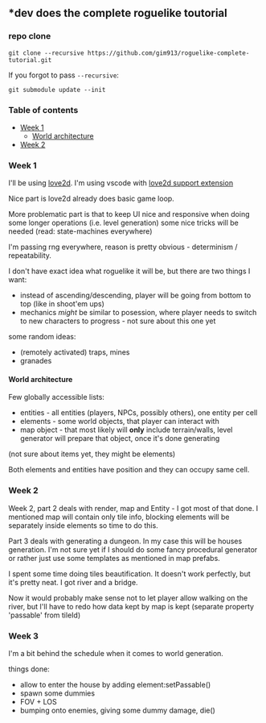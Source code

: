 ## *dev does the complete roguelike toutorial

### repo clone

    git clone --recursive https://github.com/gim913/roguelike-complete-tutorial.git

If you forgot to pass `--recursive`:

    git submodule update --init

### Table of contents

   * [Week 1](#week-1)
      * [World architecture](#world-architecture)
   * [Week 2](#week-2)

### Week 1

I'll be using [love2d](https://love2d.org).
I'm using vscode with [love2d support extension](https://marketplace.visualstudio.com/items?itemName=pixelbyte-studios.pixelbyte-love2d)

Nice part is love2d already does basic game loop.

More problematic part is that to keep UI nice and responsive when doing some longer operations
(i.e. level generation) some nice tricks will be needed (read: state-machines everywhere)

I'm passing rng everywhere, reason is pretty obvious - determinism / repeatability.

I don't have exact idea what roguelike it will be, but there are two things I want:
 * instead of ascending/descending, player will be going from bottom to top (like in shoot'em ups)
 * mechanics *might* be similar to posession, where player needs to switch to new characters
   to progress - not sure about this one yet

some random ideas:
 * (remotely activated) traps, mines
 * granades

#### World architecture

Few globally accessible lists:
 * entities - all entities (players, NPCs, possibly others), one entity per cell
 * elements - some world objects, that player can interact with
 * map object - that most likely will **only** include terrain/walls,
   level generator will prepare that object, once it's done generating

(not sure about items yet, they might be elements)

Both elements and entities have position and they can occupy same cell.

### Week 2

Week 2, part 2 deals with render, map and Entity - I got most of that done.
I mentioned map will contain only tile info, blocking elements will
be separately inside elements so time to do this.

Part 3 deals with generating a dungeon. In my case this will be houses generation.
I'm not sure yet if I should do some fancy procedural generator or rather just use some
templates as mentioned in map prefabs.

I spent some time doing tiles beautification. It doesn't work perfectly, but it's pretty neat.
I got river and a bridge.

Now it would probably make sense not to let player allow walking on the river,
but I'll have to redo how data kept by map is kept (separate property 'passable' from tileId)

### Week 3

I'm a bit behind the schedule when it comes to world generation.

things done:
 * allow to enter the house by adding element:setPassable()
 * spawn some dummies
 * FOV + LOS
 * bumping onto enemies, giving some dummy damage, die()

